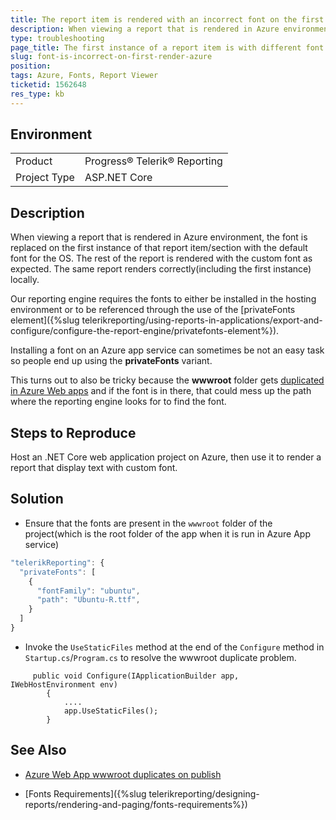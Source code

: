 ```yaml
---
title: The report item is rendered with an incorrect font on the first render in Azure
description: When viewing a report that is rendered in Azure environment the font is replaced on the first instance
type: troubleshooting
page_title: The first instance of a report item is with different font than the rest
slug: font-is-incorrect-on-first-render-azure
position: 
tags: Azure, Fonts, Report Viewer 
ticketid: 1562648
res_type: kb
---
```


## Environment
<table>
	<tbody>
		<tr>
			<td>Product</td>
			<td>Progress® Telerik® Reporting</td>
		</tr>
		<tr>
			<td>Project Type</td>
			<td>ASP.NET Core</td>
		</tr>
	</tbody>
</table>


## Description

When viewing a report that is rendered in Azure environment, the font is replaced on the first instance of that report item/section with the default font for the OS. The rest of the report is rendered with the custom font as expected. The same report renders correctly(including the first instance) locally.

Our reporting engine requires the fonts to either be installed in the hosting environment or to be referenced through the use of the [privateFonts element]({%slug telerikreporting/using-reports-in-applications/export-and-configure/configure-the-report-engine/privatefonts-element%}).

Installing a font on an Azure app service can sometimes be not an easy task so people end up using the **privateFonts** variant.

This turns out to also be tricky because the **wwwroot** folder gets [duplicated in Azure Web apps](https://stackoverflow.com/questions/50747590/azure-web-app-wwwroot-duplicates-on-publish) and if the font is in there, that could mess up the path where the reporting engine looks for to find the font.

## Steps to Reproduce

Host an .NET Core web application project on Azure, then use it to render a report that display text with custom font.

## Solution

- Ensure that the fonts are present in the `wwwroot` folder of the project(which is the root folder of the app when it is run in Azure App service) 

````JavaScript
"telerikReporting": {
  "privateFonts": [
    {
      "fontFamily": "ubuntu",
      "path": "Ubuntu-R.ttf",
    }
  ]
}
````

- Invoke the `UseStaticFiles` method at the end of the `Configure` method in `Startup.cs`/`Program.cs` to resolve the wwwroot duplicate problem.

````CSharp
     public void Configure(IApplicationBuilder app, IWebHostEnvironment env)
        {
            ....
            app.UseStaticFiles();
        }
````

## See Also

- [Azure Web App wwwroot duplicates on publish](https://stackoverflow.com/questions/50747590/azure-web-app-wwwroot-duplicates-on-publish)

- [Fonts Requirements]({%slug telerikreporting/designing-reports/rendering-and-paging/fonts-requirements%})
